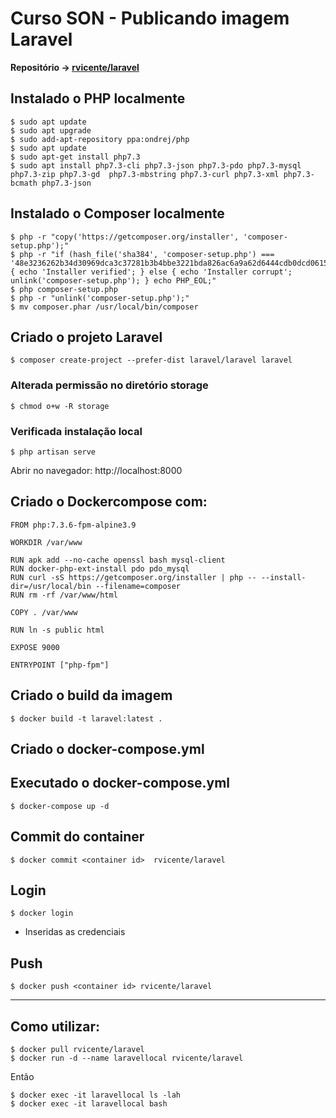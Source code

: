 # Curso SON - Publicando imagem Laravel

**Repositório -> [rvicente/laravel](https://hub.docker.com/r/rvicente/laravel)**

## Instalado o PHP localmente
    $ sudo apt update
    $ sudo apt upgrade
    $ sudo add-apt-repository ppa:ondrej/php
    $ sudo apt update
    $ sudo apt-get install php7.3
    $ sudo apt install php7.3-cli php7.3-json php7.3-pdo php7.3-mysql php7.3-zip php7.3-gd  php7.3-mbstring php7.3-curl php7.3-xml php7.3-bcmath php7.3-json

## Instalado o Composer localmente
    $ php -r "copy('https://getcomposer.org/installer', 'composer-setup.php');"
    $ php -r "if (hash_file('sha384', 'composer-setup.php') === '48e3236262b34d30969dca3c37281b3b4bbe3221bda826ac6a9a62d6444cdb0dcd0615698a5cbe587c3f0fe57a54d8f5') { echo 'Installer verified'; } else { echo 'Installer corrupt'; unlink('composer-setup.php'); } echo PHP_EOL;"
    $ php composer-setup.php
    $ php -r "unlink('composer-setup.php');"
    $ mv composer.phar /usr/local/bin/composer

## Criado o projeto Laravel
    $ composer create-project --prefer-dist laravel/laravel laravel

### Alterada permissão no diretório storage
    $ chmod o+w -R storage

### Verificada instalação local
    $ php artisan serve

Abrir no navegador: http://localhost:8000

## Criado o Dockercompose com:
    FROM php:7.3.6-fpm-alpine3.9

    WORKDIR /var/www

    RUN apk add --no-cache openssl bash mysql-client
    RUN docker-php-ext-install pdo pdo_mysql
    RUN curl -sS https://getcomposer.org/installer | php -- --install-dir=/usr/local/bin --filename=composer
    RUN rm -rf /var/www/html

    COPY . /var/www

    RUN ln -s public html

    EXPOSE 9000

    ENTRYPOINT ["php-fpm"]

## Criado o build da imagem
    $ docker build -t laravel:latest .

## Criado o docker-compose.yml

## Executado o docker-compose.yml
    $ docker-compose up -d

## Commit do container
    $ docker commit <container id>  rvicente/laravel

## Login
    $ docker login

- Inseridas as credenciais

## Push
    $ docker push <container id> rvicente/laravel

---

## Como utilizar:
    $ docker pull rvicente/laravel
    $ docker run -d --name laravellocal rvicente/laravel

Então

    $ docker exec -it laravellocal ls -lah
    $ docker exec -it laravellocal bash


